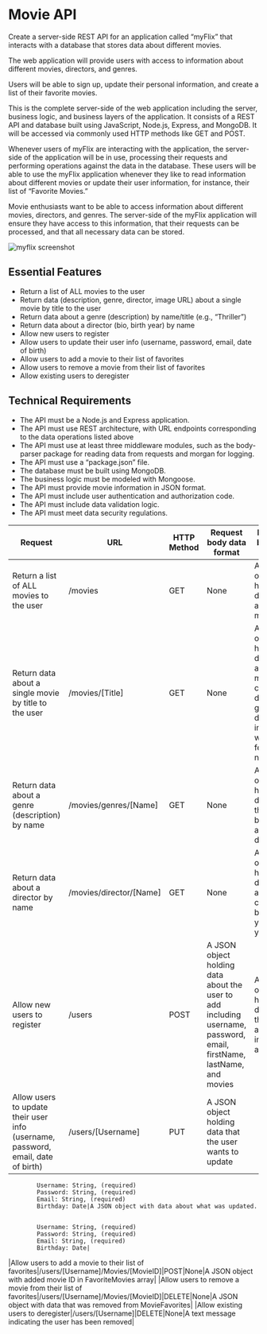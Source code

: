 # Movie API

Create a server-side REST API for an application called “myFlix” that interacts with a database that stores data about different movies. 

The web application will provide users with access to information about different movies, directors, and genres. 

Users will be able to sign up, update their personal information, and create a list of their favorite movies.

This is the complete server-side of the web application including the server, business logic, and business layers of the application. It consists of a REST API and database built using JavaScript, Node.js, Express, and MongoDB. It will be accessed via commonly used HTTP methods like GET and POST.

Whenever users of myFlix are interacting with the application, the server-side of the application will be in use, processing their requests and performing operations against the data in the database. These users will be able to use the myFlix application whenever they like to read information about different movies or update their user information, for instance, their list of “Favorite Movies.”

Movie enthusiasts want to be able to access information about different movies, directors, and genres. The server-side of the myFlix application will ensure they have access to this information, that their requests can be processed, and that all necessary data can be stored.

![myflix screenshot](https://user-images.githubusercontent.com/80426764/127749363-831e1a2d-b19f-4e63-a429-9bca4b95dcec.png)

## Essential Features<br>
* Return a list of ALL movies to the user<br>
* Return data (description, genre, director, image URL) about a single movie by title to the user<br>
* Return data about a genre (description) by name/title (e.g., “Thriller”)<br>
* Return data about a director (bio, birth year) by name<br>
* Allow new users to register<br>
* Allow users to update their user info (username, password, email, date of birth)<br>
* Allow users to add a movie to their list of favorites<br>
* Allow users to remove a movie from their list of favorites<br>
* Allow existing users to deregister<br>

## Technical Requirements
* The API must be a Node.js and Express application.
* The API must use REST architecture, with URL endpoints corresponding to the data operations listed above
* The API must use at least three middleware modules, such as the body-parser package for reading data from requests and morgan for logging.
* The API must use a “package.json” file.
* The database must be built using MongoDB.
* The business logic must be modeled with Mongoose.
* The API must provide movie information in JSON format.
* The API must include user authentication and authorization code.
* The API must include data validation logic.
* The API must meet data security regulations.

|Request|URL|HTTP Method|Request body data format|Response body data format|
|--- |--- |--- |--- |--- |
|Return a list of ALL movies to the user|/movies|GET|None|A JSON object holding data about all the movies|
|Return data about a single movie by title to the user|/movies/[Title]|GET|None|A JSON object holding data about a single movie containing description, genre, director, image URL, whether it’s featured or not|
|Return data about a genre (description) by name|/movies/genres/[Name]|GET|None|A JSON object holding data about the genre by the title and description|
|Return data about a director by name|/movies/director/[Name]|GET|None|A JSON object holding data about a director containing bio, birth year, death year|
|Allow new users to register|/users|POST|A JSON object holding data about the user to add including username, password, email, firstName, lastName, and movies|A JSON object holding data about the user to added including an ID|
|Allow users to update their user info (username, password, email, date of birth)|/users/[Username]|PUT|A JSON object holding data that the user wants to update
          
            Username: String, (required)
            Password: String, (required)
            Email: String, (required)
            Birthday: Date|A JSON object with data about what was updated. 
          
          
            Username: String, (required)
            Password: String, (required)
            Email: String, (required)
            Birthday: Date|
|Allow users to add a movie to their list of favorites|/users/[Username]/Movies/[MovieID]|POST|None|A JSON object with added movie ID in FavoriteMovies array|
|Allow users to remove a movie from their list of favorites|/users/[Username]/Movies/[MovieID]|DELETE|None|A JSON object with data that was removed from MovieFavorites|
|Allow existing users to deregister|/users/[Username]|DELETE|None|A text message indicating the user has been removed|

